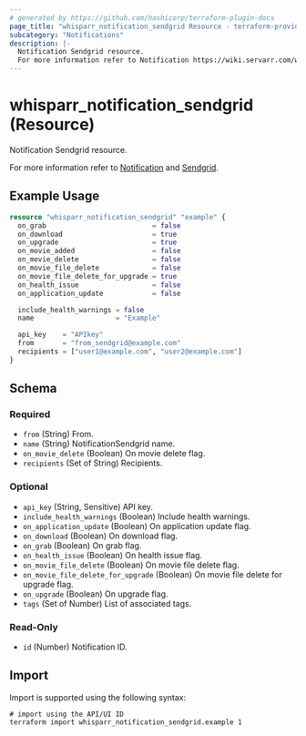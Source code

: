 ```yaml
---
# generated by https://github.com/hashicorp/terraform-plugin-docs
page_title: "whisparr_notification_sendgrid Resource - terraform-provider-whisparr"
subcategory: "Notifications"
description: |-
  Notification Sendgrid resource.
  For more information refer to Notification https://wiki.servarr.com/whisparr/settings#connect and Sendgrid https://wiki.servarr.com/whisparr/supported#sendgrid.
---
```


# whisparr_notification_sendgrid (Resource)

<!-- subcategory:Notifications -->Notification Sendgrid resource.
For more information refer to [Notification](https://wiki.servarr.com/whisparr/settings#connect) and [Sendgrid](https://wiki.servarr.com/whisparr/supported#sendgrid).

## Example Usage

```terraform
resource "whisparr_notification_sendgrid" "example" {
  on_grab                          = false
  on_download                      = true
  on_upgrade                       = true
  on_movie_added                   = false
  on_movie_delete                  = false
  on_movie_file_delete             = false
  on_movie_file_delete_for_upgrade = true
  on_health_issue                  = false
  on_application_update            = false

  include_health_warnings = false
  name                    = "Example"

  api_key    = "APIkey"
  from       = "from_sendgrid@example.com"
  recipients = ["user1@example.com", "user2@example.com"]
}
```

<!-- schema generated by tfplugindocs -->
## Schema

### Required

- `from` (String) From.
- `name` (String) NotificationSendgrid name.
- `on_movie_delete` (Boolean) On movie delete flag.
- `recipients` (Set of String) Recipients.

### Optional

- `api_key` (String, Sensitive) API key.
- `include_health_warnings` (Boolean) Include health warnings.
- `on_application_update` (Boolean) On application update flag.
- `on_download` (Boolean) On download flag.
- `on_grab` (Boolean) On grab flag.
- `on_health_issue` (Boolean) On health issue flag.
- `on_movie_file_delete` (Boolean) On movie file delete flag.
- `on_movie_file_delete_for_upgrade` (Boolean) On movie file delete for upgrade flag.
- `on_upgrade` (Boolean) On upgrade flag.
- `tags` (Set of Number) List of associated tags.

### Read-Only

- `id` (Number) Notification ID.

## Import

Import is supported using the following syntax:

```shell
# import using the API/UI ID
terraform import whisparr_notification_sendgrid.example 1
```

